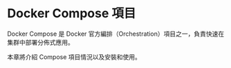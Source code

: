 # Docker Compose 項目
Docker Compose 是 Docker 官方編排（Orchestration）項目之一，負責快速在集群中部署分佈式應用。

本章將介紹 Compose 項目情況以及安裝和使用。
